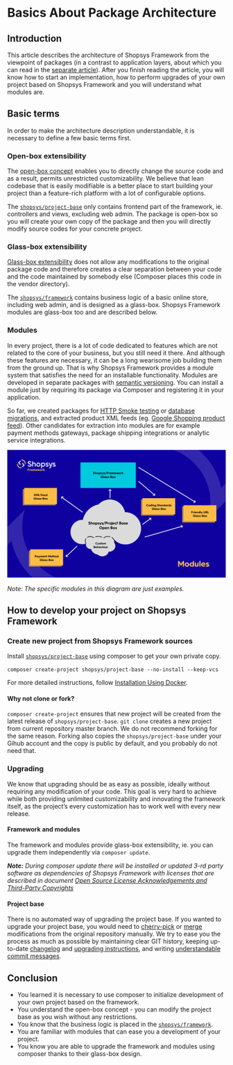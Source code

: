 # Basics About Package Architecture

## Introduction
This article describes the architecture of Shopsys Framework from the viewpoint of packages
(in a contrast to application layers, about which you can read in the [separate article](../model/introduction-to-model-architecture.md)).
After you finish reading the article, you will know
how to start an implementation, how to perform upgrades of your own project based on Shopsys Framework
and you will understand what modules are.

## Basic terms
In order to make the architecture description understandable, it is necessary to define a few basic terms first.

### Open-box extensibility
The [open-box concept](https://en.wikipedia.org/wiki/Extensibility#Open-Box) enables you to directly change the source code and as a result, permits unrestricted customizability.
We believe that lean codebase that is easily modifiable is a better place to start building your project than a feature-rich platform
with a lot of configurable options.

The [`shopsys/project-base`](https://github.com/shopsys/project-base)
only contains frontend part of the framework, ie. controllers and views, excluding web admin.
The package is open-box so you will create your own copy of the package and then you will directly modify source codes for your concrete project.

### Glass-box extensibility
[Glass-box extensibility](https://en.wikipedia.org/wiki/Extensibility#Glass-Box) does not allow any modifications to the original package code and therefore creates
a clear separation between your code and the code maintained by somebody else (Composer places this code in the vendor directory).

The [`shopsys/framework`](https://github.com/shopsys/framework)
contains business logic of a basic online store, including web admin, and is designed as a glass-box.
Shopsys Framework modules are glass-box too and are described below.

### Modules
In every project, there is a lot of code dedicated to features which are not related to the core of your business,
but you still need it there. And although these features are necessary, it can be a long wearisome job building them from the ground up.
That is why Shopsys Framework provides a module system that satisfies the need for an installable functionality.
Modules are developed in separate packages with [semantic versioning](http://semver.org/).
You can install a module just by requiring its package via Composer and registering it in your application.

So far, we created packages for [HTTP Smoke testing](https://github.com/shopsys/http-smoke-testing) or [database migrations](https://github.com/shopsys/migrations),
and extracted product XML feeds (eg. [Google Shopping product feed](https://github.com/shopsys/product-feed-google)).
Other candidates for extraction into modules are for example payment methods gateways, package shipping integrations or analytic service integrations.

![Shopsys Framework package architecture schema](../img/package-architecture.png 'Shopsys Framework Package Architecture')

*Note: The specific modules in this diagram are just examples.*

## How to develop your project on Shopsys Framework
### Create new project from Shopsys Framework sources
Install [`shopsys/project-base`](https://github.com/shopsys/project-base) using composer to get your own private copy.
```
composer create-project shopsys/project-base --no-install --keep-vcs
```
For more detailed instructions, follow [Installation Using Docker](/docs/installation/installation-guide.md#installation-using-docker).
#### Why not clone or fork?
`composer create-project` ensures that new project will be created from the latest release of `shopsys/project-base`.
`git clone` creates a new project from current repository master branch.
We do not recommend forking for the same reason.
Forking also copies the `shopsys/project-base` under your Gihub account and the copy is public by default, and you probably do not need that.

### Upgrading
We know that upgrading should be as easy as possible, ideally without requiring any modification of your code.
This goal is very hard to achieve while both providing unlimited customizability and innovating the framework itself,
as the project’s every customization has to work well with every new release.

#### Framework and modules
The framework and modules provide glass-box extensibility,
ie. you can upgrade them independently via `composer update`.

***Note:** During composer update there will be installed or updated 3-rd party software as dependencies of Shopsys Framework with licenses that are described in document [Open Source License Acknowledgements and Third-Party Copyrights](../../open-source-license-acknowledgements-and-third-party-copyrights.md)*

#### Project base
There is no automated way of upgrading the project base.
If you wanted to upgrade your project base, you would need to [cherry-pick](https://git-scm.com/docs/git-cherry-pick) or [merge](https://git-scm.com/docs/git-merge) modifications from the original repository manually.
We try to ease you the process as much as possible by maintaining clear GIT history,
keeping up-to-date [changelog](../../project-base/CHANGELOG.md) and [upgrading instructions](../../project-base/UPGRADE.md),
and writing [understandable commit messages](../../docs/contributing/guidelines-for-creating-commits.md).

## Conclusion
* You learned it is necessary to use composer to initialize development of your own project based on the framework.
* You understand the open-box concept - you can modify the project base as you wish without any restrictions.
* You know that the business logic is placed in the [`shopsys/framework`](https://github.com/shopsys/framework).
* You are familiar with modules that can ease you a development of your project.
* You know you are able to upgrade the framework and modules using composer thanks to their glass-box design.
